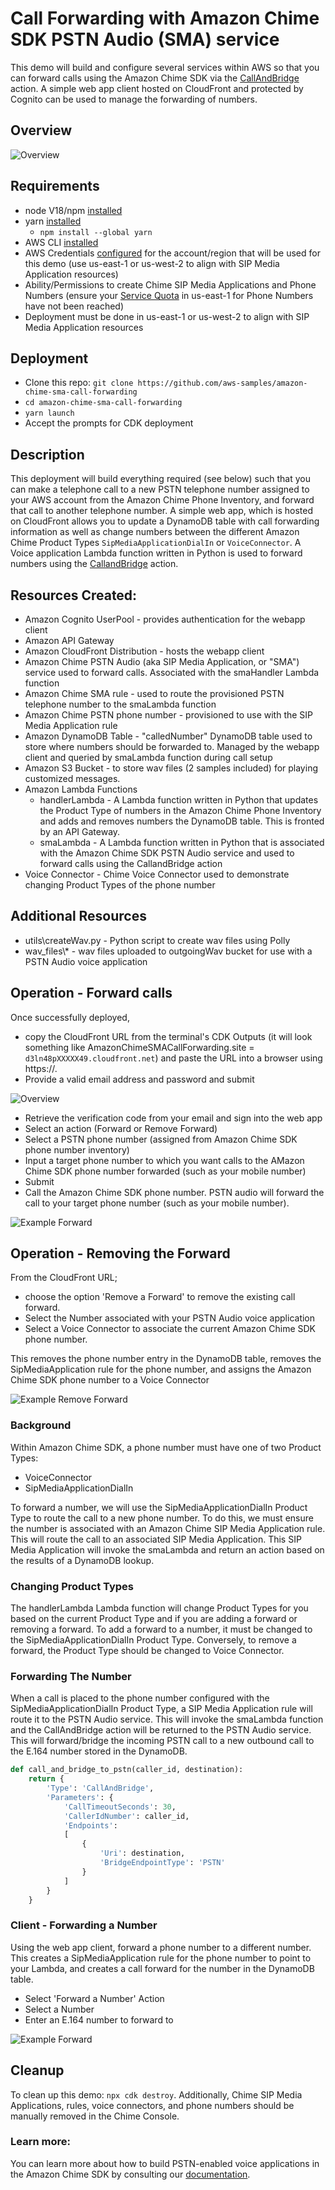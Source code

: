 # Call Forwarding with Amazon Chime SDK PSTN Audio (SMA) service

This demo will build and configure several services within AWS so that you can forward calls using the Amazon Chime SDK via the [CallAndBridge](https://docs.aws.amazon.com/chime/latest/dg/call-and-bridge.html) action. A simple web app client hosted on CloudFront and protected by Cognito can be used to manage the forwarding of numbers.

## Overview

![Overview](/images/Overview2.png)

## Requirements

- node V18/npm [installed](https://www.npmjs.com/get-npm)
- yarn [installed](https://classic.yarnpkg.com/en/docs/install)
  - `npm install --global yarn`
- AWS CLI [installed](https://docs.aws.amazon.com/cli/latest/userguide/install-cliv2.html)
- AWS Credentials [configured](https://docs.aws.amazon.com/cli/latest/userguide/cli-configure-files.html) for the account/region that will be used for this demo (use us-east-1 or us-west-2 to align with SIP Media Application resources)
- Ability/Permissions to create Chime SIP Media Applications and Phone Numbers (ensure your [Service Quota](https://console.aws.amazon.com/servicequotas/home/services/chime/quotas) in us-east-1 for Phone Numbers have not been reached)
- Deployment must be done in us-east-1 or us-west-2 to align with SIP Media Application resources

## Deployment
- Clone this repo: `git clone https://github.com/aws-samples/amazon-chime-sma-call-forwarding`
- `cd amazon-chime-sma-call-forwarding`
- `yarn launch`
- Accept the prompts for CDK deployment

## Description

This deployment will build everything required (see below) such that you can make a telephone call to a new PSTN telephone number assigned to your AWS account from the Amazon Chime Phone Inventory, and forward that call to another telephone number. A simple web app, which is hosted on CloudFront allows you to update a DynamoDB table with call forwarding information as well as change numbers between the different Amazon Chime Product Types `SipMediaApplicationDialIn` or `VoiceConnector`. A Voice application Lambda function written in Python is used to forward numbers using the [CallandBridge](https://docs.aws.amazon.com/chime/latest/dg/call-and-bridge.html) action.

## Resources Created:
- Amazon Cognito UserPool - provides authentication for the webapp client
- Amazon API Gateway
- Amazon CloudFront Distribution - hosts the webapp client
- Amazon Chime PSTN Audio (aka SIP Media Application, or "SMA") service used to forward calls. Associated with the smaHandler Lambda function
- Amazon Chime SMA rule - used to route the provisioned PSTN telephone number to the smaLambda function
- Amazon Chime PSTN phone number - provisioned to use with the SIP Media Application rule
- Amazon DynamoDB Table - "calledNumber" DynamoDB table used to store where numbers should be forwarded to. Managed by the webapp client and queried by smaLambda function during call setup
- Amazon S3 Bucket - to store wav files (2 samples included) for playing customized messages.
- Amazon Lambda Functions
    - handlerLambda - A Lambda function written in Python that updates the Product Type of numbers in the Amazon Chime Phone Inventory and adds and removes numbers the DynamoDB table. This is fronted by an API Gateway. 
    - smaLambda - A Lambda function written in Python that is associated with the Amazon Chime SDK PSTN Audio service and used to forward calls using the CallandBridge action
- Voice Connector - Chime Voice Connector used to demonstrate changing Product Types of the phone number

## Additional Resources

- utils\createWav.py - Python script to create wav files using Polly
- wav_files\\\* - wav files uploaded to outgoingWav bucket for use with a PSTN Audio voice application

## Operation - Forward calls
Once successfully deployed, 
- copy the CloudFront URL from the terminal's CDK Outputs (it will look something like AmazonChimeSMACallForwarding.site = `d3ln48pXXXXX49.cloudfront.net`) and paste the URL into a browser using https://.
- Provide a valid email address and password and submit

![Overview](/images/Signup-Login.png)

- Retrieve the verification code from your email and sign into the web app
- Select an action (Forward or Remove Forward)
- Select a PSTN phone number (assigned from Amazon Chime SDK phone number inventory)
- Input a target phone number to which you want calls to the AMazon Chime SDK phone number forwarded (such as your mobile number)
- Submit
- Call the Amazon Chime SDK phone number. PSTN audio will forward the call to your target phone number (such as your mobile number).

![Example Forward](images/Forwarding2.png)

## Operation - Removing the Forward

From the CloudFront URL;
- choose the option 'Remove a Forward' to remove the existing call forward. 
- Select the Number associated with your PSTN Audio voice application
- Select a Voice Connector to associate the current Amazon Chime SDK phone number.

This removes the phone number entry in the DynamoDB table, removes the SipMediaApplication rule for the phone number, and assigns the Amazon Chime SDK phone number to a Voice Connector

![Example Remove Forward](images/RemoveForward2.png)

### Background

Within Amazon Chime SDK, a phone number must have one of two Product Types:

- VoiceConnector
- SipMediaApplicationDialIn

To forward a number, we will use the SipMediaApplicationDialIn Product Type to route the call to a new phone number. To do this, we must ensure the number is associated with an Amazon Chime SIP Media Application rule. This will route the call to an associated SIP Media Application. This SIP Media Application will invoke the smaLambda and return an action based on the results of a DynamoDB lookup.

### Changing Product Types

The handlerLambda Lambda function will change Product Types for you based on the current Product Type and if you are adding a forward or removing a forward. To add a forward to a number, it must be changed to the SipMediaApplicationDialIn Product Type. Conversely, to remove a forward, the Product Type should be changed to Voice Connector.

### Forwarding The Number

When a call is placed to the phone number configured with the SipMediaApplicationDialIn Product Type, a SIP Media Application rule will route it to the PSTN Audio service. This will invoke the smaLambda function and the CallAndBridge action will be returned to the PSTN Audio service. This will forward/bridge the incoming PSTN call to a new outbound call to the E.164 number stored in the DynamoDB.

```python
def call_and_bridge_to_pstn(caller_id, destination):
    return {
        'Type': 'CallAndBridge',
        'Parameters': {
            'CallTimeoutSeconds': 30,
            'CallerIdNumber': caller_id,
            'Endpoints':
            [
                {
                    'Uri': destination,
                    'BridgeEndpointType': 'PSTN'
                }
            ]
        }
    }
```

### Client - Forwarding a Number

Using the web app client, forward a phone number to a different number. This creates a SipMediaApplication rule for the phone number to point to your Lambda, and creates a call forward for the number in the DynamoDB table.

- Select 'Forward a Number' Action
- Select a Number
- Enter an E.164 number to forward to

![Example Forward](images/Forwarding.png)

## Cleanup

To clean up this demo: `npx cdk destroy`. Additionally, Chime SIP Media Applications, rules, voice connectors, and phone numbers should be manually removed in the Chime Console.

### Learn more:

You can learn more about how to build PSTN-enabled voice applications in the Amazon Chime SDK by consulting our [documentation](https://docs.aws.amazon.com/chime/latest/dg/build-lambdas-for-sip-sdk.html).
